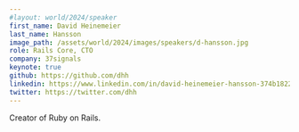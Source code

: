 ```yaml
---
#layout: world/2024/speaker
first_name: David Heinemeier
last_name: Hansson
image_path: /assets/world/2024/images/speakers/d-hansson.jpg
role: Rails Core, CTO
company: 37signals
keynote: true
github: https://github.com/dhh
linkedin: https://www.linkedin.com/in/david-heinemeier-hansson-374b18221/
twitter: https://twitter.com/dhh
---
```


Creator of Ruby on Rails.
